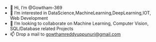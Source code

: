 - 👋 Hi, I’m @Gowtham-369
- 👀 I’m interested in DataScience,MachineLearning,DeepLearning,IOT, Web Development
- 💞️ I’m looking to collaborate on Machine Learning, Computer Vision, SQL/Database related Projects
- 📫 Drop a mail to gowthamreddyuppunuri@gmail.com

<!---
Gowtham-369/Gowtham-369 is a ✨ special ✨ repository because its `README.md` (this file) appears on your GitHub profile.
You can click the Preview link to take a look at your changes.
--->
